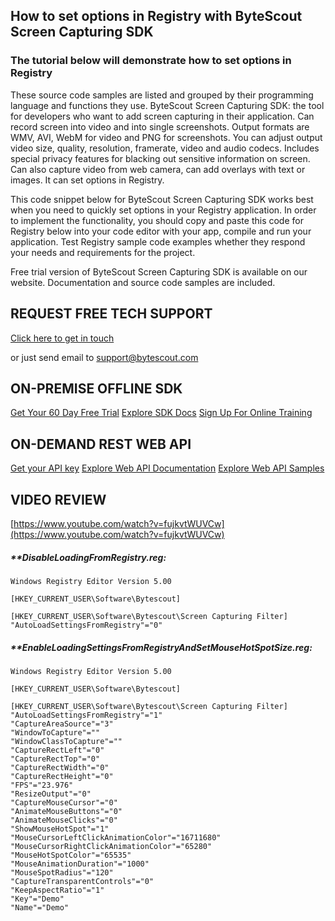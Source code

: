 ## How to set options in Registry with ByteScout Screen Capturing SDK

### The tutorial below will demonstrate how to set options in Registry

These source code samples are listed and grouped by their programming language and functions they use. ByteScout Screen Capturing SDK: the tool for developers who want to add screen capturing in their application. Can record screen into video and into single screenshots. Output formats are WMV, AVI, WebM for video and PNG for screenshots. You can adjust output video size, quality, resolution, framerate, video and audio codecs. Includes special privacy features for blacking out sensitive information on screen. Can also capture video from web camera, can add overlays with text or images. It can set options in Registry.

This code snippet below for ByteScout Screen Capturing SDK works best when you need to quickly set options in your Registry application. In order to implement the functionality, you should copy and paste this code for Registry below into your code editor with your app, compile and run your application. Test Registry sample code examples whether they respond your needs and requirements for the project.

Free trial version of ByteScout Screen Capturing SDK is available on our website. Documentation and source code samples are included.

## REQUEST FREE TECH SUPPORT

[Click here to get in touch](https://bytescout.zendesk.com/hc/en-us/requests/new?subject=ByteScout%20Screen%20Capturing%20SDK%20Question)

or just send email to [support@bytescout.com](mailto:support@bytescout.com?subject=ByteScout%20Screen%20Capturing%20SDK%20Question) 

## ON-PREMISE OFFLINE SDK 

[Get Your 60 Day Free Trial](https://bytescout.com/download/web-installer?utm_source=github-readme)
[Explore SDK Docs](https://bytescout.com/documentation/index.html?utm_source=github-readme)
[Sign Up For Online Training](https://academy.bytescout.com/)


## ON-DEMAND REST WEB API

[Get your API key](https://pdf.co/documentation/api?utm_source=github-readme)
[Explore Web API Documentation](https://pdf.co/documentation/api?utm_source=github-readme)
[Explore Web API Samples](https://github.com/bytescout/ByteScout-SDK-SourceCode/tree/master/PDF.co%20Web%20API)

## VIDEO REVIEW

[https://www.youtube.com/watch?v=fujkvtWUVCw](https://www.youtube.com/watch?v=fujkvtWUVCw)




<!-- code block begin -->

##### ****DisableLoadingFromRegistry.reg:**
    
```
Windows Registry Editor Version 5.00

[HKEY_CURRENT_USER\Software\Bytescout]

[HKEY_CURRENT_USER\Software\Bytescout\Screen Capturing Filter]
"AutoLoadSettingsFromRegistry"="0"

```

<!-- code block end -->    

<!-- code block begin -->

##### ****EnableLoadingSettingsFromRegistryAndSetMouseHotSpotSize.reg:**
    
```
Windows Registry Editor Version 5.00

[HKEY_CURRENT_USER\Software\Bytescout]

[HKEY_CURRENT_USER\Software\Bytescout\Screen Capturing Filter]
"AutoLoadSettingsFromRegistry"="1"
"CaptureAreaSource"="3"
"WindowToCapture"=""
"WindowClassToCapture"=""
"CaptureRectLeft"="0"
"CaptureRectTop"="0"
"CaptureRectWidth"="0"
"CaptureRectHeight"="0"
"FPS"="23.976"
"ResizeOutput"="0"
"CaptureMouseCursor"="0"
"AnimateMouseButtons"="0"
"AnimateMouseClicks"="0"
"ShowMouseHotSpot"="1"
"MouseCursorLeftClickAnimationColor"="16711680"
"MouseCursorRightClickAnimationColor"="65280"
"MouseHotSpotColor"="65535"
"MouseAnimationDuration"="1000"
"MouseSpotRadius"="120"
"CaptureTransparentControls"="0"
"KeepAspectRatio"="1"
"Key"="Demo"
"Name"="Demo"
```

<!-- code block end -->